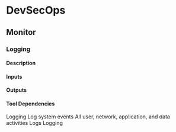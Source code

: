 # DevSecOps

## Monitor

### Logging

#### Description

#### Inputs

#### Outputs

#### Tool Dependencies

Logging Log system events All user,
network,
application, and
data activities
Logs Logging
